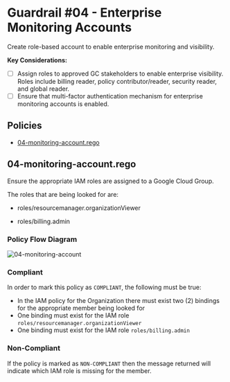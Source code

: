 # Guardrail #04 - Enterprise Monitoring Accounts

Create role-based account to enable enterprise monitoring and visibility.

**Key Considerations:**

- [ ] Assign roles to approved GC stakeholders to enable enterprise visibility. Roles include billing reader, policy contributor/reader, security reader, and global reader.
- [ ] Ensure that multi-factor authentication mechanism for enterprise monitoring accounts is enabled.

## Policies

- [04-monitoring-account.rego](./04-monitoring-account.rego)

## 04-monitoring-account.rego

Ensure the appropriate IAM roles are assigned to a Google Cloud Group.

The roles that are being looked for are:

- roles/resourcemanager.organizationViewer

- roles/billing.admin

### Policy Flow Diagram

![04-monitoring-account](../policy_diagrams/04-monitoring-account.png "04-monitoring-account")

### Compliant

In order to mark this policy as `COMPLIANT`, the following must be true:

- In the IAM policy for the Organization there must exist two (2) bindings for the appropriate member being looked for
- One binding must exist for the IAM role `roles/resourcemanager.organizationViewer`
- One binding must exist for the IAM role `roles/billing.admin`

### Non-Compliant

If the policy is marked as `NON-COMPLIANT` then the message returned will indicate which IAM role is missing for the member.
